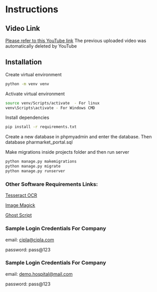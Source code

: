 # Instructions

## Video Link
[Please refer to this YouTube link](https://youtu.be/-YMor2Bg_tU)
The previous uploaded video was automatically deleted by YouTube

## Installation

Create virtual environment

```bash
python -m venv venv
```
Activate virtual environment

```bash
source venv/Scripts/activate  - For linux
venv\Scripts\activate - For Windows CMD
```
Install dependencies

```bash
pip install -r requirements.txt
```
Create a new database in phpmyadmin and enter the database. Then database pharmarket_portal.sql

Make migrations inside projects folder and then run server

```bash
python manage.py makemigrations
python manage.py migrate
python manage.py runserver
```
### Other Software Requirements Links: 
[Tesseract OCR](https://digi.bib.uni-mannheim.de/tesseract/tesseract-ocr-w64-setup-v5.0.0-alpha.20200328.exe)

[Image Magick](https://imagemagick.org/download/binaries/ImageMagick-7.0.10-32-Q16-HDRI-x64-dll.exe)

[Ghost Script](https://github.com/ArtifexSoftware/ghostpdl-downloads/releases/download/gs9533/gs9533w64.exe)


### Sample Login Credentials For Company
email: cipla@cipla.com

password: pass@123

### Sample Login Credentials For Company
email: demo.hospital@mail.com

password: pass@123
